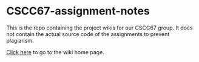 # CSCC67-assignment-notes
This is the repo containing the project wikis for our CSCC67 group. It does not contain the actual source code of the assignments to prevent plagiarism. 

[Click here](https://github.com/rxxq/CSCC67-assignment-notes/wiki) to go to the wiki home page.
